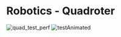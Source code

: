 # Robotics - Quadroter

![quad_test_perf](https://user-images.githubusercontent.com/36358650/205510144-1ce3c7ba-a984-4e61-bf29-3d6d963d78b7.jpg)
![testAnimated](https://user-images.githubusercontent.com/36358650/205510145-522a3797-de91-45c8-8a12-d714e33a854d.gif)

